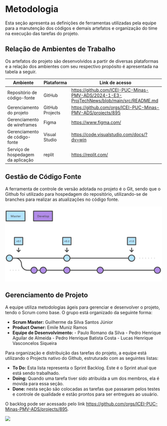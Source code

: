 # Metodologia

Esta seção apresenta as definições de ferramentas utilizadas pela equipe para a manutenção dos códigos e demais artefatos e organização do time na execução das tarefas do projeto.

## Relação de Ambientes de Trabalho

Os artefatos do projeto são desenvolvidos a partir de diversas plataformas e a relação dos ambientes com seu respectivo propósito é apresentada na tabela a seguir.

|Ambiente                       |Plataforma  |Link de acesso                                                                                                          |
|---------------------------    |----------  |------------------------------------------------------------------------------------------------------------------------|
|Repositório de código-fonte    |GitHub      |https://github.com/ICEI-PUC-Minas-PMV-ADS/2024-1-E3-ProjTechNews/blob/main/src/README.md|
|Gerenciamento do projeto       |GitHub Projects|https://github.com/orgs/ICEI-PUC-Minas-PMV-ADS/projects/895|
|Gerenciamento de wireframes    |Figma|https://www.figma.com/| 
|Gerenciamento de código-fonte|Visual Studio|https://code.visualstudio.com/docs/?dv=win|
|Serviço de hospedagem da aplicação|replit|https://replit.com/|                   

## Gestão de Código Fonte

A ferramenta de controle de versão adotada no projeto é o Git, sendo que o Github foi utilizado para hospedagem do repositório, utilizando-se de branches para realizar as atualizações no código fonte.

 **![](https://github.com/ICEI-PUC-Minas-PMV-ADS/pmv-ads-2023-2-e2-proj-int-t1-time4-agregador-noticias/blob/main/docs/img/branch%20guide.png)**

## Gerenciamento de Projeto

A equipe utiliza metodologias ágeis para gerenciar e desenvolver o projeto, tendo o Scrum como base.
O grupo está organizado da seguinte forma:

   - **Scrum Master:** Guilherme da Silva Santos Júnior
   - **Product Owner:** Emile Muniz Ramos
   - **Equipe de Desenvolvimento:**
           - Paulo Romano da Silva
           - Pedro Henrique Aguilar de Almeida
           - Pedro Henrique Batista Costa
           - Lucas Henrique Vasconcelos Siqueira

Para organização e distribuição das tarefas do projeto, a equipe está utilizando o Projects nativo do Github, estruturado com as seguintes listas: 

- **To Do:** Esta lista representa o Sprint Backlog. Este é o Sprint atual que está sendo trabalhado.
- **Doing:** Quando uma tarefa tiver sido atribuída a um dos membros, ela é movida para essa seção.
- **Done:** nesta seção são colocadas as tarefas que passaram pelos testes e controle de qualidade e estão prontos para ser entregues ao usuário.


O backlog pode ser acessado pelo link https://github.com/orgs/ICEI-PUC-Minas-PMV-ADS/projects/895.

**![](https://github.com/orgs/ICEI-PUC-Minas-PMV-ADS/projects/895/views/1)**

